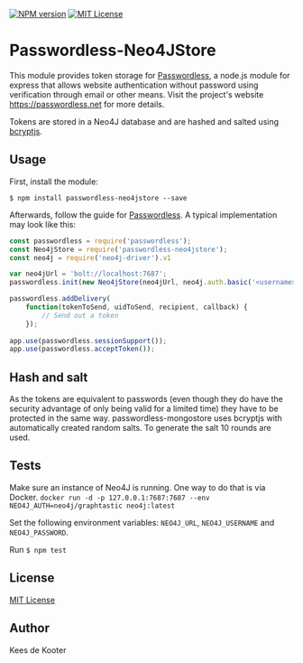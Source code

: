 [![NPM version][npm-version-image]][npm-url]
[![MIT License][license-image]][license-url]

# Passwordless-Neo4JStore

This module provides token storage for [Passwordless](https://github.com/florianheinemann/passwordless), a node.js module for express that allows website authentication without password using verification through email or other means. Visit the project's website https://passwordless.net for more details.

Tokens are stored in a Neo4J database and are hashed and salted using [bcryptjs](https://www.npmjs.com/package/bcryptjs). 

## Usage

First, install the module:

`$ npm install passwordless-neo4jstore --save`

Afterwards, follow the guide for [Passwordless](https://github.com/florianheinemann/passwordless). A typical implementation may look like this:

```javascript
const passwordless = require('passwordless');
const Neo4jStore = require('passwordless-neo4jstore');
const neo4j = require('neo4j-driver').v1

var neo4jUrl = 'bolt://localhost:7687';
passwordless.init(new Neo4jStore(neo4jUrl, neo4j.auth.basic('<username>', '<password>')));

passwordless.addDelivery(
    function(tokenToSend, uidToSend, recipient, callback) {
        // Send out a token
    });
    
app.use(passwordless.sessionSupport());
app.use(passwordless.acceptToken());
```

## Hash and salt
As the tokens are equivalent to passwords (even though they do have the security advantage of only being valid for a limited time) 
they have to be protected in the same way. passwordless-mongostore uses bcryptjs with automatically created random salts. To generate the salt 10 rounds are used.

## Tests

Make sure an instance of Neo4J is running. One way to do that is via Docker.
`docker run -d -p 127.0.0.1:7687:7687 --env NEO4J_AUTH=neo4j/graphtastic neo4j:latest`

Set the following environment variables: `NEO4J_URL`, `NEO4J_USERNAME` and `NEO4J_PASSWORD`.

Run `$ npm test`

## License

[MIT License](http://opensource.org/licenses/MIT)

## Author
Kees de Kooter

[npm-url]: https://npmjs.org/package/moment
[npm-version-image]: http://img.shields.io/npm/v/moment.svg?style=flat
[license-image]: http://img.shields.io/badge/license-MIT-blue.svg?style=flat
[license-url]: LICENSE
